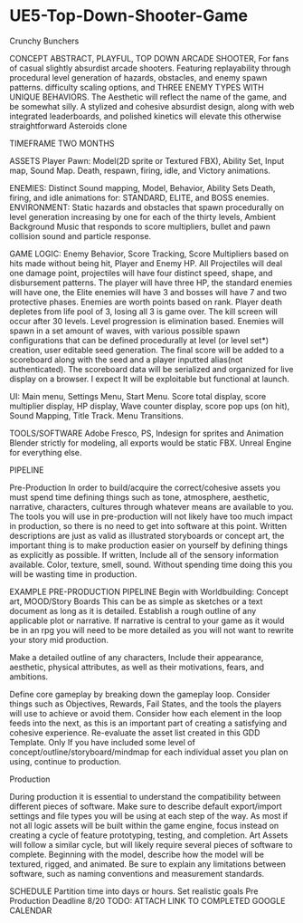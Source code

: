 # UE5-Top-Down-Shooter-Game

Crunchy Bunchers

CONCEPT
 ABSTRACT, PLAYFUL, TOP DOWN ARCADE SHOOTER, For fans of casual slightly absurdist arcade shooters. Featuring replayability through procedural level generation of hazards, obstacles, and enemy spawn patterns. difficulty scaling options, and
THREE ENEMY TYPES WITH UNIQUE BEHAVIORS. 
The Aesthetic will reflect the name of the game, and be somewhat silly.
A stylized and cohesive absurdist design, along with web integrated leaderboards, and polished kinetics will elevate this otherwise straightforward Asteroids clone 

TIMEFRAME
TWO MONTHS


ASSETS
Player Pawn: Model(2D sprite or Textured FBX), Ability Set, Input map, Sound Map. Death, respawn, firing, idle, and Victory animations.

ENEMIES: Distinct Sound mapping, Model, Behavior, Ability Sets Death, firing, and idle animations for: STANDARD, ELITE, and BOSS enemies.
ENVIRONMENT: Static hazards and obstacles that spawn procedurally on level generation increasing by one for each of the thirty levels, Ambient Background Music that responds to score multipliers, bullet and pawn collision sound and particle response.

GAME LOGIC:  Enemy Behavior, Score Tracking, Score Multipliers based on  hits made without being hit, Player and Enemy HP. All Projectiles will deal one damage point, projectiles will have four distinct speed, shape, and disbursement patterns. The player will have three HP, the standard enemies will have one, the Elite enemies will have 3 and bosses will have 7 and two protective phases. Enemies are worth points based on rank. Player death depletes from life pool of 3, losing all 3 is game over. The kill screen will occur after 30 levels. Level progression is elimination based. Enemies will spawn in a set amount of waves, with various possible spawn configurations that can be defined procedurally at level (or level set*) creation, user editable seed generation.  The final score will be added to a scoreboard along with the seed and a player inputted alias(not authenticated). The scoreboard data will be serialized and organized for live display on a browser. I expect It will be exploitable but functional at launch.


UI: Main menu, Settings Menu, Start Menu. Score total  display, score multiplier display, HP display, Wave counter display, score pop ups (on hit),  Sound Mapping, Title Track. Menu Transitions.

TOOLS/SOFTWARE
Adobe Fresco, PS, Indesign for sprites and Animation
Blender strictly for modeling, all exports would be static FBX.
Unreal Engine for everything else. 

PIPELINE

Pre-Production
In order to build/acquire the correct/cohesive assets you must spend time defining things such as tone, atmosphere, aesthetic, narrative, characters, cultures through whatever means are available to you. The tools you will use in pre-production will not likely have too much impact in production, so there is no need to get into software at this point. Written descriptions are just as valid as illustrated storyboards or concept art, the important thing is to make production easier on yourself by defining things as explicitly as possible. If written, Include all of the sensory information available. Color, texture, smell, sound. Without spending time doing this you will be wasting time in production. 

EXAMPLE PRE-PRODUCTION PIPELINE
Begin with Worldbuilding: Concept art, MOOD/Story Boards
This can be as simple as sketches or a text document as long as it is detailed.
Establish a rough outline of any applicable plot or narrative.
If narrative is central to your game as it would be in an rpg you will need to be more detailed as you will not want to rewrite your story mid production.

Make a detailed outline of any characters, Include their appearance, aesthetic,  physical attributes, as well as their motivations, fears, and ambitions.

Define core gameplay by breaking down the gameplay loop. Consider things such as Objectives, Rewards, Fail States, and the tools the players will use to achieve or avoid them. Consider how each element in the loop feeds into the next, as this is an important part of creating a satisfying and cohesive experience.
  Re-evaluate the asset list created in this GDD Template.
Only If you have included some level of concept/outline/storyboard/mindmap for each individual asset you plan on using, continue to production.   

Production

During production it is essential to understand the compatibility between different pieces of software. Make sure to describe default export/import settings and file types you will be using at each step of the way. As most if not all logic assets will be built within the game engine, focus instead on creating a cycle of feature prototyping, testing, and completion.
Art Assets will follow a similar cycle, but will likely require several pieces of software to complete. Beginning with the model, describe how the model will be textured, rigged, and animated. Be sure to explain any limitations between software, such as naming conventions and measurement standards.  

    
SCHEDULE
Partition time into days or hours. Set realistic goals
Pre Production Deadline 8/20
TODO: ATTACH LINK TO COMPLETED GOOGLE CALENDAR
